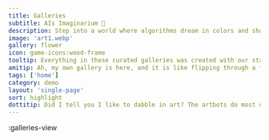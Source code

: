 ```yaml
---
title: Galleries
subtitle: AIs Imaginarium 🎨
description: Step into a world where algorithms dream in colors and shapes. Each gallery is a curated adventure for your senses.
image: 'art1.webp'
gallery: flower
icon: game-icons:wood-frame
tooltip: Everything in these curated galleries was created with our stable-diffusion art modellers.
amitip: Ah, my own gallery is here, and it is like flipping through a family album! Each avatar is a snapshot of my many moods. 🤖💖
tags: ['home']
category: demo
layout: 'single-page'
sort: highlight
dottitip: Did I tell you I like to dabble in art? The artbots do most of the work, but it's a nice way to pass the time.
---
```


:galleries-view
